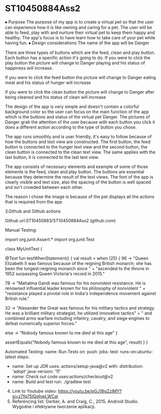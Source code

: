 # ST10450884Ass2
⦁	Purpose
The purpose of my app is to create a virtual pet so that the user can experience how it is like owning and caring for a pet. The user will be able to feed, play with and nurture their virtual pet to keep them happy and healthy. The app's focus is to have learn how to take care of your pet while having fun. 
⦁	Design considerations 
The name of the app will be Danger
 
 
 
There are three types of buttons which are the feed, clean and play button. Each button has a specific action it's going to do. If you were to click the play button the picture will change to Danger playing and his status of happiness will increase.
 
If you were to click the feed button the picture will change to Danger eating meat and his status of hunger will increase
 
If you were to click the clean button the picture will change to Danger after being cleaned and his status of clean will increase
 
The design of the app is very simple and doesn't contain a colorful  background color so the user can focus on the main function of the app which is the buttons and status of the virtual pet Danger. The pictures of Danger grab the attention of the user because with each button you click it does a different action according to the type of button you chose.

The app runs smoothly and is user friendly, it's easy to follow because of how the buttons and text view are constructed. The first button, the feed button is connected to the hunger text view and the second button, the clean button is connected to the clean text view. The same applies with the last button, it is connected to the last text view.

The app consists of necessary elements and example of some of those elements is the feed, clean and play button. The buttons are essential because they determine the result of the text views. The font of the app is clearly visible and text size, also the spacing of the button is well spaced and isn't crowded between each other.

The reason I chose the image is because of the pet displays all the actions that is required from the app 

3.Github and Github actions

Github url:ST10450883/ST10450884Ass2 (github.com)

Manual Testing:

import org.junit.Assert.*
import org.junit.Test
 
class MyUnitTest {
 
@Test
fun testWhenStatement() {
val result = when (25) {
96 -> "Queen Elizabeth II was famous because of the reigning British monarch; she has been the longest-reigning monarch since " +
"ascended to the throne in 1952 surpassing Queen Victoria's record in 2015."
 
78 -> "Mahatma Gandi was famous for his nonviolent resistance. He is renowned influential leader known for his philosophy of nonviolent " +
"resistance played a pivotal role in India's independence movement against British rule."
 
32 -> "Alexander the Great was famous for his military tactics and strategy. He was a brilliant military strategist, he utilized innovative tactics" +
" and combined arms warfare including infantry, cavalry, and siege engines to defeat numerically superior forces."
 
else -> "Nobody famous known to me died at this age"
}
 
assertEquals("Nobody famous known to me died at this age", result)
}
}


Automated Testing:
name: Run Tests
on:
push:
jobs:
test:
  runs-on:ubuntu-latest
  steps:
   - name: Set up JDR
     uses: actions/setup-java@v2
     with:
      distribution: 'adopt'
      java-version: '11'
  - name: Check out code
    uses:actions/checkout@v2
  - name: Build and test
    run: ./gradlew test
4) Link to Youtube video:
https://youtu.be/pGJ18gZzIMY?si=z7fq75lQqhwLWCal
5) Referencing list:
Gerber, A. and Craig, C., 2015. Android Studio. Wygodne i efektywne tworzenie aplikacji.



